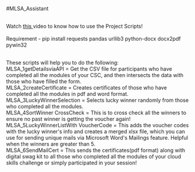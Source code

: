 #MLSA_Assistant 

<br>
Watch <a href = "https://youtu.be/geQ26rQZo4w"> this </a> video to know how to use the Project Scripts!
<br> <br>
Requirement - pip install requests pandas urllib3 python-docx docx2pdf pywin32
<br> <br>

These scripts will help you to do the following: <br>
MLSA_1getDetailsviaAPI = Get the CSV file for participants who have completed all the modules of your CSC, and then intersects the data with those who have filled the form. <br>
MLSA_2createCertificate = Creates certificates of those who have completed all the modules in pdf and word format.<br>
MLSA_3LuckyWinnerSelection  = Selects lucky winner randomly from those who completed all the modules.<br>
MLSA_4SortWinner CrossCheck = This is to cross check all the winners to ensure no past winner is getting the voucher again!<br>
MLSA_5LuckyWinnerListWith VoucherCode = This adds the voucher codes with the lucky winner's info and creates a merged xlsx file, which you can use  for sending unique mails via Microsoft Word's Mailings feature. Helpful when the winners are greater than 5.<br>
MLSA_6SendMailCert  = This sends the certificates(pdf format) along with digital swag kit to all those who completed all the modules of your cloud skills challenge or simply participated in your session!

